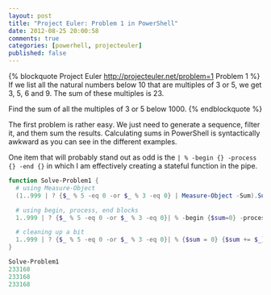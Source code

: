 ```yaml
---
layout: post
title: "Project Euler: Problem 1 in PowerShell"
date: 2012-08-25 20:00:58
comments: true
categories: [powerhell, projecteuler]
published: false
---
```


{% blockquote Project Euler http://projecteuler.net/problem=1 Problem 1 %}
If we list all the natural numbers below 10 that are multiples of 3 or 5, we get 3, 5, 6 and 9. The sum of these multiples is 23.

Find the sum of all the multiples of 3 or 5 below 1000.
{% endblockquote %}

The first problem is rather easy. We just need to generate a sequence, filter it, and them sum the results. Calculating sums in PowerShell is syntactically awkward as you can see in the different examples.

One item that will probably stand out as odd is the `| % -begin {} -process {} -end {}` in which I am effectively creating a stateful function in the pipe.

``` ps1
function Solve-Problem1 {
  # using Measure-Object
  (1..999 | ? {$_ % 5 -eq 0 -or $_ % 3 -eq 0} | Measure-Object -Sum).Sum

  # using begin, process, end blocks
  1..999 | ? {$_ % 5 -eq 0 -or $_ % 3 -eq 0}| % -begin {$sum=0} -process {$sum+=$_} -end {$sum}

  # cleaning up a bit
  1..999 | ? {$_ % 5 -eq 0 -or $_ % 3 -eq 0}| % {$sum = 0} {$sum += $_} {$sum}
}

Solve-Problem1
233168
233168
233168
```
